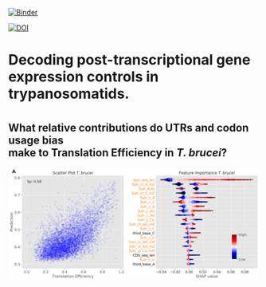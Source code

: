 [![Binder](https://mybinder.org/badge_logo.svg)](https://mybinder.org/v2/gh/mtinti/decoding-gene-expression/HEAD)

[![DOI](https://zenodo.org/badge/916689857.svg)](https://doi.org/10.5281/zenodo.14647227)

<h1> Decoding post-transcriptional gene expression controls in trypanosomatids.<h1>

<h2> What relative contributions do UTRs and codon usage bias <br> make to Translation Efficiency  in <i>T. brucei</i>?</h2>


![image](TB/Tb_TE.svg)




